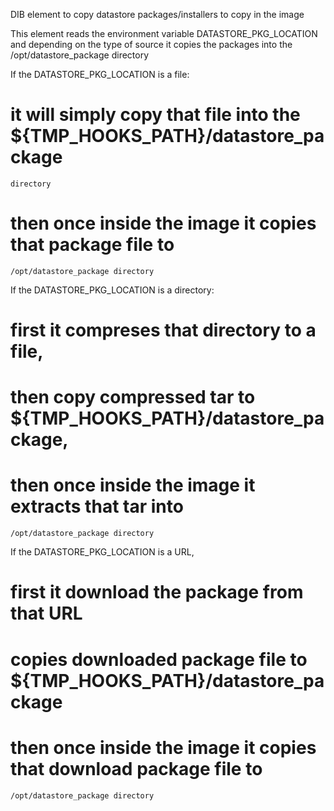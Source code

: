 DIB element to copy datastore packages/installers to copy in the image

This element reads the environment variable DATASTORE_PKG_LOCATION and
depending on the type of source it copies the packages into the
/opt/datastore_package directory

If the DATASTORE_PKG_LOCATION is a file:
  # it will simply copy that file into the ${TMP_HOOKS_PATH}/datastore_package
    directory
  # then once inside the image it copies that package file to
    /opt/datastore_package directory


If the DATASTORE_PKG_LOCATION is a directory:
  # first it compreses that directory to a file,
  # then copy compressed tar to ${TMP_HOOKS_PATH}/datastore_package,
  # then once inside the image it extracts that tar into
    /opt/datastore_package directory


If the DATASTORE_PKG_LOCATION is a URL,
  # first it download the package from that URL
  # copies downloaded package file to ${TMP_HOOKS_PATH}/datastore_package
  # then once inside the image it copies that download package file to
    /opt/datastore_package directory

